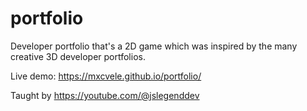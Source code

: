 # portfolio
Developer portfolio that's a 2D game which was inspired by the many creative 3D developer portfolios. 

Live demo: https://mxcvele.github.io/portfolio/

Taught by https://youtube.com/@jslegenddev
